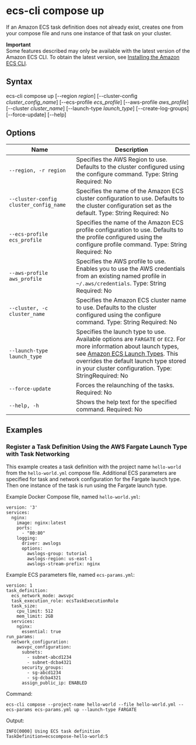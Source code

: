 # ecs\-cli compose up<a name="cmd-ecs-cli-compose-up"></a>

If an Amazon ECS task definition does not already exist, creates one from your compose file and runs one instance of that task on your cluster\.

**Important**  
Some features described may only be available with the latest version of the Amazon ECS CLI\. To obtain the latest version, see [Installing the Amazon ECS CLI](ECS_CLI_installation.md)\.

## Syntax<a name="cmd-ecs-cli-compose-up-syntax"></a>

ecs\-cli compose up \[\-\-region *region*\] \[\-\-cluster\-config *cluster\_config\_name*\] \[\-\-ecs\-profile *ecs\_profile*\] \[\-\-aws\-profile *aws\_profile*\] \[\-\-cluster *cluster\_name*\] \[\-\-launch\-type *launch\_type*\] \[\-\-create\-log\-groups\] \[\-\-force\-update\] \[\-\-help\] 

## Options<a name="cmd-ecs-cli-compose-up-options"></a>


| Name | Description | 
| --- | --- | 
|  `--region, -r region`  |  Specifies the AWS Region to use\. Defaults to the cluster configured using the configure command\. Type: String Required: No  | 
|  `--cluster-config cluster_config_name`  |  Specifies the name of the Amazon ECS cluster configuration to use\. Defaults to the cluster configuration set as the default\. Type: String Required: No  | 
|  `--ecs-profile ecs_profile`  |  Specifies the name of the Amazon ECS profile configuration to use\. Defaults to the profile configured using the configure profile command\. Type: String Required: No  | 
|  `--aws-profile aws_profile`  |  Specifies the AWS profile to use\. Enables you to use the AWS credentials from an existing named profile in `~/.aws/credentials`\. Type: String Required: No  | 
|  `--cluster, -c cluster_name`  |  Specifies the Amazon ECS cluster name to use\. Defaults to the cluster configured using the configure command\. Type: String Required: No  | 
|  `--launch-type launch_type`  |  Specifies the launch type to use\. Available options are `FARGATE` or `EC2`\. For more information about launch types, see [Amazon ECS Launch Types](launch_types.md)\. This overrides the default launch type stored in your cluster configuration\.  Type: StringRequired: No | 
|  `--force-update`  |  Forces the relaunching of the tasks\. Required: No  | 
|  `--help, -h`  |  Shows the help text for the specified command\. Required: No  | 

## Examples<a name="cmd-ecs-cli-compose-up-examples"></a>

### Register a Task Definition Using the AWS Fargate Launch Type with Task Networking<a name="cmd-ecs-cli-compose-up-example-1"></a>

This example creates a task definition with the project name `hello-world` from the `hello-world.yml` compose file\. Additional ECS parameters are specified for task and network configuration for the Fargate launch type\. Then one instance of the task is run using the Fargate launch type\.

Example Docker Compose file, named `hello-world.yml`:

```
version: '3'
services:
  nginx:
    image: nginx:latest
    ports:
      - "80:80"
    logging:
      driver: awslogs
      options: 
        awslogs-group: tutorial
        awslogs-region: us-east-1
        awslogs-stream-prefix: nginx
```

Example ECS parameters file, named `ecs-params.yml`:

```
version: 1
task_definition:
  ecs_network_mode: awsvpc
  task_execution_role: ecsTaskExecutionRole
  task_size:
    cpu_limit: 512
    mem_limit: 2GB
  services:
    nginx:
      essential: true
run_params:
  network_configuration:
    awsvpc_configuration:
      subnets:
        - subnet-abcd1234
        - subnet-dcba4321
      security_groups:
        - sg-abcd1234
        - sg-dcba4321
      assign_public_ip: ENABLED
```

Command:

```
ecs-cli compose --project-name hello-world --file hello-world.yml --ecs-params ecs-params.yml up --launch-type FARGATE
```

Output:

```
INFO[0000] Using ECS task definition                     TaskDefinition=ecscompose-hello-world:5
```